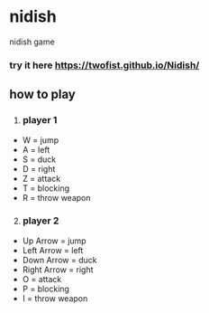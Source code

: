 # nidish
nidish game

 
### try it here https://twofist.github.io/Nidish/

## how to play    
1. ### player 1    
- W = jump    
- A = left    
- S = duck   
- D = right   
- Z = attack    
- T = blocking    
- R = throw weapon
    
    
2. ### player 2    
- Up Arrow = jump    
- Left Arrow = left    
- Down Arrow = duck    
- Right Arrow = right    
- O = attack    
- P = blocking    
- I = throw weapon
